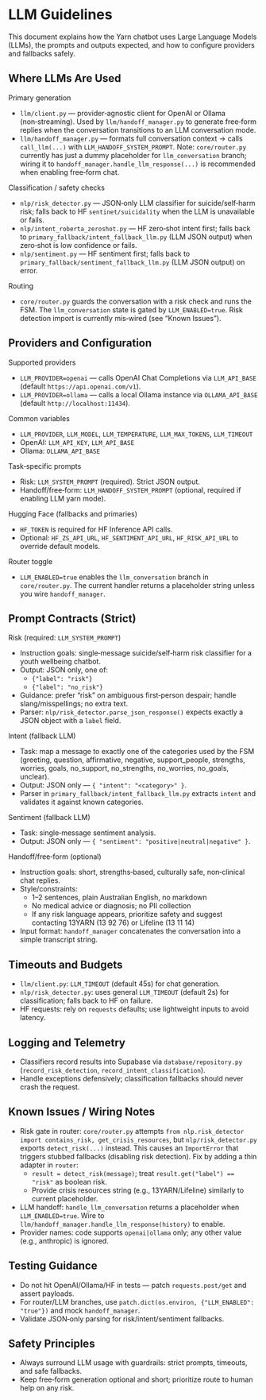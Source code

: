 # LLM Guidelines

This document explains how the Yarn chatbot uses Large Language Models (LLMs), the prompts and outputs expected, and how to configure providers and fallbacks safely.

## Where LLMs Are Used

Primary generation

- `llm/client.py` — provider‑agnostic client for OpenAI or Ollama (non‑streaming). Used by `llm/handoff_manager.py` to generate free‑form replies when the conversation transitions to an LLM conversation mode.
- `llm/handoff_manager.py` — formats full conversation context → calls `call_llm(...)` with `LLM_HANDOFF_SYSTEM_PROMPT`. Note: `core/router.py` currently has just a dummy placeholder for `llm_conversation` branch; wiring it to `handoff_manager.handle_llm_response(...)` is recommended when enabling free‑form chat.

Classification / safety checks

- `nlp/risk_detector.py` — JSON‑only LLM classifier for suicide/self‑harm risk; falls back to HF `sentinet/suicidality` when the LLM is unavailable or fails.
- `nlp/intent_roberta_zeroshot.py` — HF zero‑shot intent first; falls back to `primary_fallback/intent_fallback_llm.py` (LLM JSON output) when zero‑shot is low confidence or fails.
- `nlp/sentiment.py` — HF sentiment first; falls back to `primary_fallback/sentiment_fallback_llm.py` (LLM JSON output) on error.

Routing

- `core/router.py` guards the conversation with a risk check and runs the FSM. The `llm_conversation` state is gated by `LLM_ENABLED=true`. Risk detection import is currently mis‑wired (see “Known Issues”).

## Providers and Configuration

Supported providers

- `LLM_PROVIDER=openai` — calls OpenAI Chat Completions via `LLM_API_BASE` (default `https://api.openai.com/v1`).
- `LLM_PROVIDER=ollama` — calls a local Ollama instance via `OLLAMA_API_BASE` (default `http://localhost:11434`).

Common variables

- `LLM_PROVIDER`, `LLM_MODEL`, `LLM_TEMPERATURE`, `LLM_MAX_TOKENS`, `LLM_TIMEOUT`
- OpenAI: `LLM_API_KEY`, `LLM_API_BASE`
- Ollama: `OLLAMA_API_BASE`

Task‑specific prompts

- Risk: `LLM_SYSTEM_PROMPT` (required). Strict JSON output.
- Handoff/free‑form: `LLM_HANDOFF_SYSTEM_PROMPT` (optional, required if enabling LLM yarn mode).

Hugging Face (fallbacks and primaries)

- `HF_TOKEN` is required for HF Inference API calls.
- Optional: `HF_ZS_API_URL`, `HF_SENTIMENT_API_URL`, `HF_RISK_API_URL` to override default models.

Router toggle

- `LLM_ENABLED=true` enables the `llm_conversation` branch in `core/router.py`. The current handler returns a placeholder string unless you wire `handoff_manager`.

## Prompt Contracts (Strict)

Risk (required: `LLM_SYSTEM_PROMPT`)

- Instruction goals: single‑message suicide/self‑harm risk classifier for a youth wellbeing chatbot.
- Output: JSON only, one of:
  - `{"label": "risk"}`
  - `{"label": "no_risk"}`
- Guidance: prefer “risk” on ambiguous first‑person despair; handle slang/misspellings; no extra text.
- Parser: `nlp/risk_detector.parse_json_response()` expects exactly a JSON object with a `label` field.

Intent (fallback LLM)

- Task: map a message to exactly one of the categories used by the FSM (greeting, question, affirmative, negative, support_people, strengths, worries, goals, no_support, no_strengths, no_worries, no_goals, unclear).
- Output: JSON only — `{ "intent": "<category>" }`.
- Parser in `primary_fallback/intent_fallback_llm.py` extracts `intent` and validates it against known categories.

Sentiment (fallback LLM)

- Task: single‑message sentiment analysis.
- Output: JSON only — `{ "sentiment": "positive|neutral|negative" }`.

Handoff/free‑form (optional)

- Instruction goals: short, strengths‑based, culturally safe, non‑clinical chat replies.
- Style/constraints:
  - 1–2 sentences, plain Australian English, no markdown
  - No medical advice or diagnosis; no PII collection
  - If any risk language appears, prioritize safety and suggest contacting 13YARN (13 92 76) or Lifeline (13 11 14)
- Input format: `handoff_manager` concatenates the conversation into a simple transcript string.

## Timeouts and Budgets

- `llm/client.py`: `LLM_TIMEOUT` (default 45s) for chat generation.
- `nlp/risk_detector.py`: uses general `LLM_TIMEOUT` (default 2s) for classification; falls back to HF on failure.
- HF requests: rely on `requests` defaults; use lightweight inputs to avoid latency.

## Logging and Telemetry

- Classifiers record results into Supabase via `database/repository.py` (`record_risk_detection`, `record_intent_classification`).
- Handle exceptions defensively; classification fallbacks should never crash the request.

## Known Issues / Wiring Notes

- Risk gate in router: `core/router.py` attempts `from nlp.risk_detector import contains_risk, get_crisis_resources`, but `nlp/risk_detector.py` exports `detect_risk(...)` instead. This causes an `ImportError` that triggers stubbed fallbacks (disabling risk detection). Fix by adding a thin adapter in `router`:
  - `result = detect_risk(message)`; treat `result.get("label") == "risk"` as boolean risk.
  - Provide crisis resources string (e.g., 13YARN/Lifeline) similarly to current placeholder.
- LLM handoff: `handle_llm_conversation` returns a placeholder when `LLM_ENABLED=true`. Wire to `llm/handoff_manager.handle_llm_response(history)` to enable.
- Provider names: code supports `openai|ollama` only; any other value (e.g., anthropic) is ignored.

## Testing Guidance

- Do not hit OpenAI/Ollama/HF in tests — patch `requests.post/get` and assert payloads.
- For router/LLM branches, use `patch.dict(os.environ, {"LLM_ENABLED": "true"})` and mock `handoff_manager`.
- Validate JSON‑only parsing for risk/intent/sentiment fallbacks.

## Safety Principles

- Always surround LLM usage with guardrails: strict prompts, timeouts, and safe fallbacks.
- Keep free‑form generation optional and short; prioritize route to human help on any risk.
